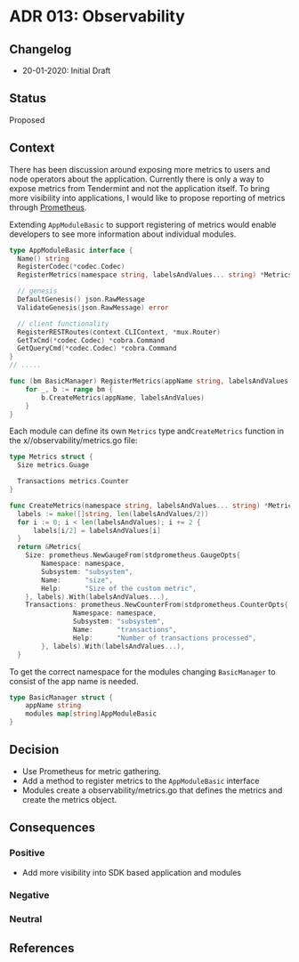 # ADR 013: Observability

## Changelog

- 20-01-2020: Initial Draft

## Status

Proposed

## Context

There has been discussion around exposing more metrics to users and node operators about the application. Currently there is only a way to expose metrics from Tendermint and not the application itself. To bring more visibility into applications, I would like to propose reporting of metrics through [Prometheus](https://prometheus.io/).

Extending `AppModuleBasic` to support registering of metrics would enable developers to see more information about individual modules.

```go
type AppModuleBasic interface {
  Name() string
  RegisterCodec(*codec.Codec)
  RegisterMetrics(namespace string, labelsAndValues... string) *Metrics

  // genesis
  DefaultGenesis() json.RawMessage
  ValidateGenesis(json.RawMessage) error

  // client functionality
  RegisterRESTRoutes(context.CLIContext, *mux.Router)
  GetTxCmd(*codec.Codec) *cobra.Command
  GetQueryCmd(*codec.Codec) *cobra.Command
}
// .....

func (bm BasicManager) RegisterMetrics(appName string, labelsAndValues... string) MetricsProvider {
	for _, b := range bm {
		b.CreateMetrics(appName, labelsAndValues)
	}
}
```

Each module can define its own `Metrics` type and`CreateMetrics` function in the x/<module>/observability/metrics.go file:

```go
type Metrics struct {
  Size metrics.Guage

  Transactions metrics.Counter
}

func CreateMetrics(namespace string, labelsAndValues... string) *Metrics {
  labels := make([]string, len(labelsAndValues/2))
  for i := 0; i < len(labelsAndValues); i += 2 {
      labels[i/2] = labelsAndValues[i]
  }
  return &Metrics{
    Size: prometheus.NewGaugeFrom(stdprometheus.GaugeOpts{
		Namespace: namespace,
		Subsystem: "subsystem",
		Name:      "size",
		Help:      "Size of the custom metric",
	}, labels).With(labelsAndValues...),
    Transactions: prometheus.NewCounterFrom(stdprometheus.CounterOpts{
                Namespace: namespace,
                Subsystem: "subsystem",
                Name:      "transactions",
                Help:      "Number of transactions processed",
        }, labels).With(labelsAndValues...),
  }

```

To get the correct namespace for the modules changing `BasicManager` to consist of the app name is needed.

```go
type BasicManager struct {
	appName string
	modules map[string]AppModuleBasic
}
```

## Decision

- Use Prometheus for metric gathering.
- Add a method to register metrics to the `AppModuleBasic` interface
- Modules create a observability/metrics.go that defines the metrics and create the metrics object.

## Consequences

### Positive

- Add more visibility into SDK based application and modules

### Negative

### Neutral

## References
